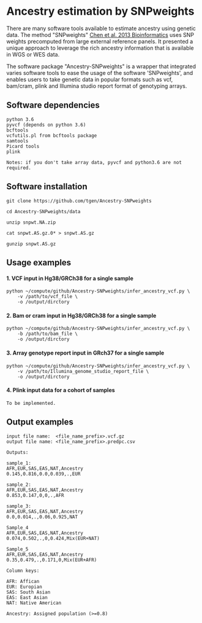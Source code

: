 # Ancestry estimation by SNPweights

There are many software tools available to estimate ancestry using genetic data. The method "SNPweights" 
[Chen et al. 2013 Bioinformatics](https://www.ncbi.nlm.nih.gov/pmc/articles/PMC3661048/) uses SNP weights 
precomputed from large external reference panels. It presented a unique approach to leverage the rich ancestry 
information that is available in WGS or WES data.

The software package "Ancestry-SNPweights" is a wrapper that integrated varies software tools to ease the usage
of the software 'SNPweights', and enables users to take genetic data in popular formats such as vcf, bam/cram, plink
and Illumina studio report format of genotyping arrays.

## Software dependencies

```
python 3.6
pyvcf (depends on python 3.6)
bcftools
vcfutils.pl from bcftools package
samtools
Picard tools
plink

Notes: if you don't take array data, pyvcf and python3.6 are not required.
```

## Software installation

```
git clone https://github.com/tgen/Ancestry-SNPweights

cd Ancestry-SNPweights/data

unzip snpwt.NA.zip

cat snpwt.AS.gz.0* > snpwt.AS.gz 

gunzip snpwt.AS.gz
```

## Usage examples

#### 1. VCF input in Hg38/GRCh38 for a single sample

```
python ~/compute/github/Ancestry-SNPweights/infer_ancestry_vcf.py \
    -v /path/to/vcf_file \
    -o /output/dirctory
```

#### 2. Bam or cram input in Hg38/GRCh38 for a single sample

```
python ~/compute/github/Ancestry-SNPweights/infer_ancestry_vcf.py \
    -b /path/to/bam_file \
    -o /output/dirctory
```

#### 3. Array genotype report input in GRch37 for a single sample

```
python ~/compute/github/Ancestry-SNPweights/infer_ancestry_vcf.py \
    -v /path/to/Illumina_genome_studio_report_file \
    -o /output/dirctory
```

#### 4. Plink input data for a cohort of samples

```
To be implemented.

```

## Output examples

```
input file name:  <file_name_prefix>.vcf.gz
output file name: <file_name_prefix>.predpc.csv

Outputs:

sample_1:
AFR,EUR,SAS,EAS,NAT,Ancestry
0.145,0.816,0.0,0.039,.,EUR

sample_2:
AFR,EUR,SAS,EAS,NAT,Ancestry
0.853,0.147,0,0,.,AFR

sample_3:
AFR,EUR,SAS,EAS,NAT,Ancestry
0.0,0.014,.,0.06,0.925,NAT

Sample_4
AFR,EUR,SAS,EAS,NAT,Ancestry
0.074,0.502,.,0,0.424,Mix(EUR+NAT)

Sample_5
AFR,EUR,SAS,EAS,NAT,Ancestry
0.35,0.479,.,0.171,0,Mix(EUR+AFR)

Column keys:

AFR: Affican
EUR: Europian
SAS: South Asian
EAS: East Asian
NAT: Native American

Ancestry: Assigned population (>=0.8)
```
